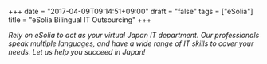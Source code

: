 +++
date = "2017-04-09T09:14:51+09:00"
draft = "false"
tags = ["eSolia"]
title = "eSolia Bilingual IT Outsourcing"
+++

_Rely on eSolia to act as your virtual Japan IT department. Our professionals speak multiple languages, and have a wide range of IT skills to cover your needs. Let us help you succeed in Japan!_ 

